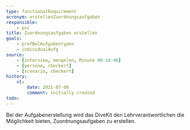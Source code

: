 ```yaml
---
type: functionalRequirement
acronym: erstellenZuordnungsaufgaben
responsible: 
    - psc
title: Zuordnungsaufgaben erstellen
goals: 
    - profBwlAufgabentypen
    - individualAufg
source:
    - [interview, mengelen, Minute 00:14:46]
    - [persona, cbeckert]
    - [scenario, cbeckert]
history:
    v1:
        date: 2021-07-08
        comment: initially created
todo: 
---
```


Bei der Aufgabenerstellung wird das DiveKit den Lehrverantwortlichen die Möglichkeit bieten, Zuordnungsaufgaben zu erstellen.
